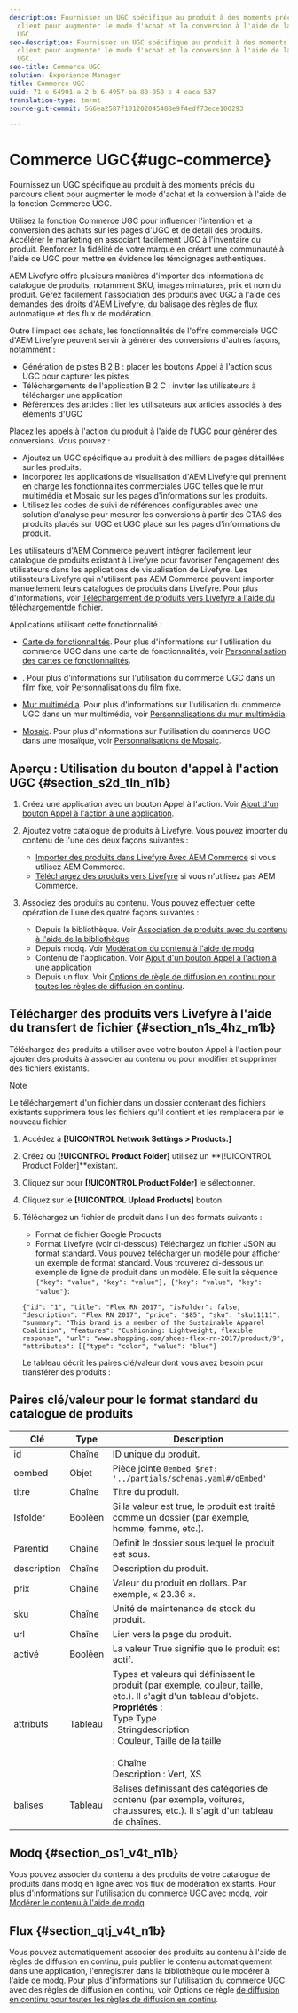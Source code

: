 ```yaml
---
description: Fournissez un UGC spécifique au produit à des moments précis du parcours
  client pour augmenter le mode d'achat et la conversion à l'aide de la fonction Commerce
  UGC.
seo-description: Fournissez un UGC spécifique au produit à des moments précis du parcours
  client pour augmenter le mode d'achat et la conversion à l'aide de la fonction Commerce
  UGC.
seo-title: Commerce UGC
solution: Experience Manager
title: Commerce UGC
uuid: 71 e 64901-a 2 b 6-4957-ba 88-058 e 4 eaca 537
translation-type: tm+mt
source-git-commit: 566ea2587f101202045488e9f4edf73ece100293

---
```



# Commerce UGC{#ugc-commerce}

Fournissez un UGC spécifique au produit à des moments précis du parcours client pour augmenter le mode d'achat et la conversion à l'aide de la fonction Commerce UGC.

Utilisez la fonction Commerce UGC pour influencer l'intention et la conversion des achats sur les pages d'UGC et de détail des produits. Accélérer le marketing en associant facilement UGC à l'inventaire du produit. Renforcez la fidélité de votre marque en créant une communauté à l'aide de UGC pour mettre en évidence les témoignages authentiques.

AEM Livefyre offre plusieurs manières d'importer des informations de catalogue de produits, notamment SKU, images miniatures, prix et nom du produit. Gérez facilement l'association des produits avec UGC à l'aide des demandes des droits d'AEM Livefyre, du balisage des règles de flux automatique et des flux de modération.

Outre l'impact des achats, les fonctionnalités de l'offre commerciale UGC d'AEM Livefyre peuvent servir à générer des conversions d'autres façons, notamment :

* Génération de pistes B 2 B : placer les boutons Appel à l'action sous UGC pour capturer les pistes
* Téléchargements de l'application B 2 C : inviter les utilisateurs à télécharger une application
* Références des articles : lier les utilisateurs aux articles associés à des éléments d'UGC

Placez les appels à l'action du produit à l'aide de l'UGC pour générer des conversions. Vous pouvez :

* Ajoutez un UGC spécifique au produit à des milliers de pages détaillées sur les produits.
* Incorporez les applications de visualisation d'AEM Livefyre qui prennent en charge les fonctionnalités commerciales UGC telles que le mur multimédia et Mosaic sur les pages d'informations sur les produits.
* Utilisez les codes de suivi de références configurables avec une solution d'analyse pour mesurer les conversions à partir des CTAS des produits placés sur UGC et UGC placé sur les pages d'informations du produit.

Les utilisateurs d'AEM Commerce peuvent intégrer facilement leur catalogue de produits existant à Livefyre pour favoriser l'engagement des utilisateurs dans les applications de visualisation de Livefyre. Les utilisateurs Livefyre qui n'utilisent pas AEM Commerce peuvent importer manuellement leurs catalogues de produits dans Livefyre. Pour plus d'informations, voir [Téléchargement de produits vers Livefyre à l'aide du téléchargement](/help/using/c-features-livefyre/c-ugc-commerce.md)de fichier.

Applications utilisant cette fonctionnalité :

* [Carte de fonctionnalités](../c-about-apps/c-feature-card-app/c-feature-card-app.md#c_feature_card_app). Pour plus d'informations sur l'utilisation du commerce UGC dans une carte de fonctionnalités, voir [Personnalisation des cartes de fonctionnalités](../c-about-apps/c-feature-card-app/c-feature-card-app.md#section_uds_gzm_5y).

* [](../c-about-apps/c-filmstrip-app/c-filmstrip-app.md#concept_jpc_n2j_jbb). Pour plus d'informations sur l'utilisation du commerce UGC dans un film fixe, voir [Personnalisations du film fixe](../c-about-apps/c-filmstrip-app/c-filmstrip-customizations.md#c_filmstrip_customizations).

* [Mur multimédia](../c-about-apps/c-media-wall-app/c-media-wall-app.md#c_media_wall_app). Pour plus d'informations sur l'utilisation du commerce UGC dans un mur multimédia, voir [Personnalisations du mur multimédia](../c-about-apps/c-media-wall-app/r-media-wall-customizations.md#r_media_wall_customizations).

* [Mosaic](../c-about-apps/c-mosaic-app/c-mosaic-app.md#c_mosaic_app). Pour plus d'informations sur l'utilisation du commerce UGC dans une mosaïque, voir [Personnalisations de Mosaic](../c-about-apps/c-mosaic-app/c-mosaic-customizations.md#c_mosaic_customizations).

## Aperçu : Utilisation du bouton d'appel à l'action UGC {#section_s2d_tln_n1b}

1. Créez une application avec un bouton Appel à l'action. Voir [Ajout d'un bouton Appel à l'action à une application](/help/using/c-features-livefyre/c-call-to-action-button.md#task_36190DD1C8204C7793CB7EEA379C2155).
1. Ajoutez votre catalogue de produits à Livefyre. Vous pouvez importer du contenu de l'une des deux façons suivantes :

   * [Importer des produits dans Livefyre Avec AEM Commerce](https://helpx.adobe.com/experience-manager/6-4/sites/administering/using/livefyre.html) si vous utilisez AEM Commerce.
   * [Téléchargez des produits vers Livefyre](/help/using/c-features-livefyre/c-ugc-commerce.md) si vous n'utilisez pas AEM Commerce.

1. Associez des produits au contenu. Vous pouvez effectuer cette opération de l'une des quatre façons suivantes :

   * Depuis la bibliothèque. Voir [Association de produits avec du contenu à l'aide de la bibliothèque](../c-library/t-associate-products-with-content-using-the-library.md#t_associate_products_with_content_using_the_library)
   * Depuis modq. Voir [Modération du contenu à l'aide de modq](/help/using/c-features-livefyre/c-about-moderation/c-modq.md)
   * Contenu de l'application. Voir [Ajout d'un bouton Appel à l'action à une application](/help/using/c-features-livefyre/c-call-to-action-button.md)
   * Depuis un flux. Voir [Options de règle de diffusion en continu pour toutes les règles de diffusion en continu](../c-streams/c-stream-rule-options-for-all-stream-rules.md#c_stream_rule_options_for_all_stream_rules).

## Télécharger des produits vers Livefyre à l'aide du transfert de fichier {#section_n1s_4hz_m1b}

Téléchargez des produits à utiliser avec votre bouton Appel à l'action pour ajouter des produits à associer au contenu ou pour modifier et supprimer des fichiers existants.

>[!NOTE]
>
>Le téléchargement d'un fichier dans un dossier contenant des fichiers existants supprimera tous les fichiers qu'il contient et les remplacera par le nouveau fichier.

1. Accédez à **[!UICONTROL Network Settings > Products.]**
1. Créez ou **[!UICONTROL Product Folder]** utilisez un **[!UICONTROL Product Folder]**existant.

1. Cliquez sur pour **[!UICONTROL Product Folder]** le sélectionner.
1. Cliquez sur le **[!UICONTROL Upload Products]** bouton.
1. Téléchargez un fichier de produit dans l'un des formats suivants :

   * Format de fichier Google Products
   * Format Livefyre (voir ci-dessous)
   Téléchargez un fichier JSON au format standard. Vous pouvez télécharger un modèle pour afficher un exemple de format standard. Vous trouverez ci-dessous un exemple de ligne de produit dans un modèle. Elle suit la séquence `{"key": "value", "key": "value"}, {"key": "value", "key": "value"}`:

   ```
   {"id": "1", "title": "Flex RN 2017", "isFolder": false, "description": "Flex RN 2017", "price": "$85", "sku": "sku11111", "summary": "This brand is a member of the Sustainable Apparel Coalition", "features": "Cushioning: Lightweight, flexible response", "url": "www.shopping.com/shoes-flex-rn-2017/product/9", "attributes": [{"type": "color", "value": "blue"}
   ```

   Le tableau décrit les paires clé/valeur dont vous avez besoin pour transférer des produits :

## Paires clé/valeur pour le format standard du catalogue de produits

| Clé | Type | Description |
|--- |--- |--- |
| id | Chaîne | ID unique du produit. |
| oembed | Objet | Pièce jointe `0embed $ref: '../partials/schemas.yaml#/oEmbed'` |
| titre | Chaîne | Titre du produit. |
| Isfolder | Booléen | Si la valeur est true, le produit est traité comme un dossier (par exemple, homme, femme, etc.). |
| Parentid | Chaîne | Définit le dossier sous lequel le produit est sous. |
| description | Chaîne | Description du produit. |
| prix | Chaîne | Valeur du produit en dollars. Par exemple, « 23.36 ». |
| sku | Chaîne | Unité de maintenance de stock du produit. |
| url | Chaîne | Lien vers la page du produit. |
| activé | Booléen | La valeur True signifie que le produit est actif. |
| attributs | Tableau | Types et valeurs qui définissent le produit (par exemple, couleur, taille, etc.). Il s'agit d'un tableau d'objets.</br>**Propriétés :**</br>Type Type </br>: Stringdescription</br>: Couleur, Taille de la taille </br></br>: Chaîne </br>Description : Vert, XS |
| balises | Tableau | Balises définissant des catégories de contenu (par exemple, voitures, chaussures, etc.). Il s'agit d'un tableau de chaînes. |

## Modq {#section_os1_v4t_n1b}

Vous pouvez associer du contenu à des produits de votre catalogue de produits dans modq en ligne avec vos flux de modération existants. Pour plus d'informations sur l'utilisation du commerce UGC avec modq, voir [Modérer le contenu à l'aide de modq](/help/using/c-features-livefyre/c-about-moderation/c-moderate-content-using-app-content.md).

## Flux {#section_qtj_v4t_n1b}

Vous pouvez automatiquement associer des produits au contenu à l'aide de règles de diffusion en continu, puis publier le contenu automatiquement dans une application, l'enregistrer dans la bibliothèque ou le modérer à l'aide de modq. Pour plus d'informations sur l'utilisation du commerce UGC avec des règles de diffusion en continu, voir Options de règle [de diffusion en continu pour toutes les règles de diffusion en continu](../c-streams/c-stream-rule-options-for-all-stream-rules.md#c_stream_rule_options_for_all_stream_rules).
